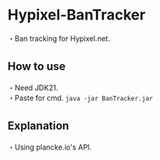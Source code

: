 # Hypixel-BanTracker
・Ban tracking for Hypixel.net.

## How to use　<br/>
・Need JDK21.<br>
・Paste for cmd.
``java -jar BanTracker.jar`` <br>

## Explanation　<br/>
・Using plancke.io's API.
